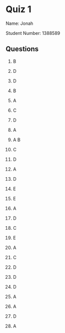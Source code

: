 # Quiz 1

Name: Jonah 

Student Number: 1388589

## Questions

1. B
2. D
3. D
4. B
5. A
6. C
7. D
8. A
9. A B

10. C
11. D
12. A
13. D
14. E
15. E
16. A
17. D
18. C
19. E
20. A

21. C
22. D
23. D
24. D
25. A
26. A
27. D
28. A
